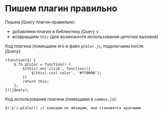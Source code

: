 # Пишем плагин правильно
Пишем jQuery плагин правильно:
- добавляем плагин в библиотеку jQuery `$`
- возвращаем `this` (для возможноти использования цепочки вызовов)

Код плагина (помещаем его в файл `pColor.js`, подключаем после jQuery):

    (function($) {
        $.fn.pColor = function() {
            $(this).on('click', function(){
                $(this).css('color', '#ff0000');
            })
            return this;
        };
    })(jQuery);

Код использования плагина (помещаем в `common.js`):

    $('p').pColor() // кликаем по абзацам, они становятся красными
